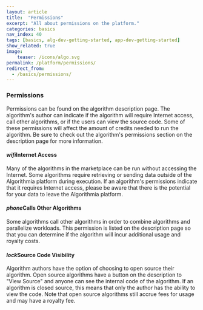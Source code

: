 ```yaml
---
layout: article
title:  "Permissions"
excerpt: "All about permissions on the platform."
categories: basics
nav_index: 40
tags: [basics, alg-dev-getting-started, app-dev-getting-started]
show_related: true
image:
    teaser: /icons/algo.svg
permalink: /platform/permissions/
redirect_from:
  - /basics/permissions/
---
```



### Permissions

Permissions can be found on the algorithm description page. The algorithm's author can indicate if the algorithm will require Internet access, call other algorithms, or if the users can view the source code. Some of these permissions will affect the amount of credits needed to run the algorithm. Be sure to check out the algorithm's permissions section on the description page for more information.

#### <i class="material-icons syn-mr-8">wifi</i>Internet Access

Many of the algorithms in the marketplace can be run without accessing the Internet. Some algorithms require retrieving or sending data outside of the Algorithmia platform during execution. If an algorithm's permissions indicate that it requires Internet access, please be aware that there is the potential for your data to leave the Algorithmia platform.

#### <i class="material-icons syn-mr-8">phone</i>Calls Other Algorithms

Some algorithms call other algorithms in order to combine algorithms and parallelize workloads. This permission is listed on the description page so that you can determine if the algorithm will incur additional usage and royalty costs.

#### <i class="material-icons syn-mr-8">lock</i>Source Code Visibility

Algorithm authors have the option of choosing to open source their algorithm. Open source algorithms have a button on the description to "View Source" and anyone can see the internal code of the algorithm. If an algorithm is closed source, this means that only the author has the ability to view the code. Note that open source algorithms still accrue fees for usage and may have a royalty fee.

